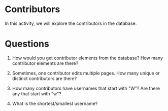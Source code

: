# Contributors 

In this activity, we will explore the contributors in the database. 

# Questions

1) How would you get contributor elements from the database? How many contributor elements are there?

2) Sometimes, one contributor edits multiple pages. How many unique or distinct contributors are there?


3) How many contributors have usernames that start with "W"? Are there any that start with "w"?


4) What is the shortest/smallest username?

